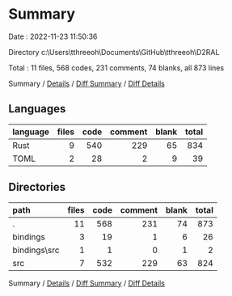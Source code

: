 # Summary

Date : 2022-11-23 11:50:36

Directory c:\\Users\\tthreeoh\\Documents\\GitHub\\tthreeoh\\D2RAL

Total : 11 files,  568 codes, 231 comments, 74 blanks, all 873 lines

Summary / [Details](details.md) / [Diff Summary](diff.md) / [Diff Details](diff-details.md)

## Languages
| language | files | code | comment | blank | total |
| :--- | ---: | ---: | ---: | ---: | ---: |
| Rust | 9 | 540 | 229 | 65 | 834 |
| TOML | 2 | 28 | 2 | 9 | 39 |

## Directories
| path | files | code | comment | blank | total |
| :--- | ---: | ---: | ---: | ---: | ---: |
| . | 11 | 568 | 231 | 74 | 873 |
| bindings | 3 | 19 | 1 | 6 | 26 |
| bindings\\src | 1 | 1 | 0 | 1 | 2 |
| src | 7 | 532 | 229 | 63 | 824 |

Summary / [Details](details.md) / [Diff Summary](diff.md) / [Diff Details](diff-details.md)